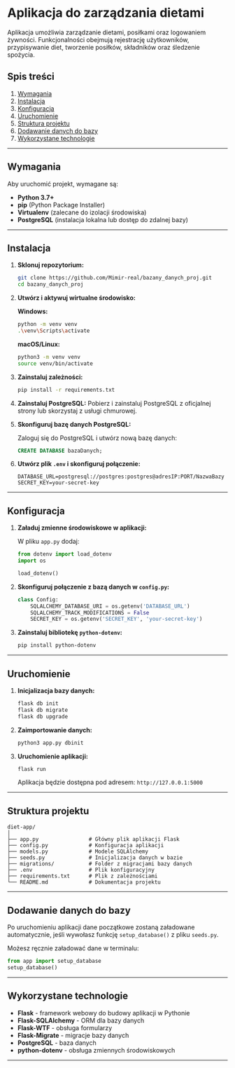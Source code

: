 # Aplikacja do zarządzania dietami

Aplikacja umożliwia zarządzanie dietami, posiłkami oraz logowaniem żywności. Funkcjonalności obejmują rejestrację użytkowników, przypisywanie diet, tworzenie posiłków, składników oraz śledzenie spożycia.

## Spis treści

1. [Wymagania](#wymagania)
2. [Instalacja](#instalacja)
3. [Konfiguracja](#konfiguracja)
4. [Uruchomienie](#uruchomienie)
5. [Struktura projektu](#struktura-projektu)
6. [Dodawanie danych do bazy](#dodawanie-danych-do-bazy)
7. [Wykorzystane technologie](#wykorzystane-technologie)

---

## Wymagania

Aby uruchomić projekt, wymagane są:

- **Python 3.7+**
- **pip** (Python Package Installer)
- **Virtualenv** (zalecane do izolacji środowiska)
- **PostgreSQL** (instalacja lokalna lub dostęp do zdalnej bazy)

---

## Instalacja

1. **Sklonuj repozytorium:**

   ```bash
   git clone https://github.com/Mimir-real/bazany_danych_proj.git
   cd bazany_danych_proj
   ```

2. **Utwórz i aktywuj wirtualne środowisko:**

   **Windows:**
   ```bash
   python -m venv venv
   .\venv\Scripts\activate
   ```
   **macOS/Linux:**
   ```bash
   python3 -m venv venv
   source venv/bin/activate
   ```

3. **Zainstaluj zależności:**
   ```bash
   pip install -r requirements.txt
   ```

4. **Zainstaluj PostgreSQL:**
   Pobierz i zainstaluj PostgreSQL z oficjalnej strony lub skorzystaj z usługi chmurowej.

5. **Skonfiguruj bazę danych PostgreSQL:**

   Zaloguj się do PostgreSQL i utwórz nową bazę danych:
   ```sql
   CREATE DATABASE bazaDanych;
   ```

6. **Utwórz plik `.env` i skonfiguruj połączenie:**
   
   ```plaintext
   DATABASE_URL=postgresql://postgres:postgres@adresIP:PORT/NazwaBazy
   SECRET_KEY=your-secret-key
   ```
   
---

## Konfiguracja

1. **Załaduj zmienne środowiskowe w aplikacji:**

   W pliku `app.py` dodaj:
   
   ```python
   from dotenv import load_dotenv
   import os
   
   load_dotenv()
   ```

2. **Skonfiguruj połączenie z bazą danych w `config.py`:**
   
   ```python
   class Config:
       SQLALCHEMY_DATABASE_URI = os.getenv('DATABASE_URL')
       SQLALCHEMY_TRACK_MODIFICATIONS = False
       SECRET_KEY = os.getenv('SECRET_KEY', 'your-secret-key')
   ```

3. **Zainstaluj bibliotekę `python-dotenv`:**
   
   ```bash
   pip install python-dotenv
   ```

---

## Uruchomienie

1. **Inicjalizacja bazy danych:**

   ```bash
   flask db init
   flask db migrate
   flask db upgrade
   ```

2. **Zaimportowanie danych:**
   
   ```bash
   python3 app.py dbinit
   ```

3. **Uruchomienie aplikacji:**
   
   ```bash
   flask run
   ```
   
   Aplikacja będzie dostępna pod adresem: `http://127.0.0.1:5000`

---

## Struktura projektu

```
diet-app/
│
├── app.py                # Główny plik aplikacji Flask
├── config.py             # Konfiguracja aplikacji
├── models.py             # Modele SQLAlchemy
├── seeds.py              # Inicjalizacja danych w bazie
├── migrations/           # Folder z migracjami bazy danych
├── .env                  # Plik konfiguracyjny
├── requirements.txt      # Plik z zależnościami
└── README.md             # Dokumentacja projektu
```

---

## Dodawanie danych do bazy

Po uruchomieniu aplikacji dane początkowe zostaną załadowane automatycznie, jeśli wywołasz funkcję `setup_database()` z pliku `seeds.py`.

Możesz ręcznie załadować dane w terminalu:

```python
from app import setup_database
setup_database()
```

---

## Wykorzystane technologie

- **Flask** - framework webowy do budowy aplikacji w Pythonie
- **Flask-SQLAlchemy** - ORM dla bazy danych
- **Flask-WTF** - obsługa formularzy
- **Flask-Migrate** - migracje bazy danych
- **PostgreSQL** - baza danych
- **python-dotenv** - obsługa zmiennych środowiskowych

---

